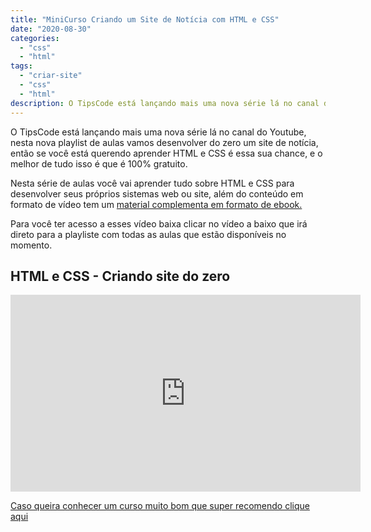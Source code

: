 ```yaml
---
title: "MiniCurso Criando um Site de Notícia com HTML e CSS"
date: "2020-08-30"
categories: 
  - "css"
  - "html"
tags: 
  - "criar-site"
  - "css"
  - "html"
description: O TipsCode está lançando mais uma nova série lá no canal do Youtube, nesta nova playlist de aulas vamos desenvolver do zero um site de notícia, então se você está querendo aprender HTML e CSS é essa sua chance, e o melhor de tudo isso é que é 100% gratuito.
---
```


O TipsCode está lançando mais uma nova série lá no canal do Youtube, nesta nova playlist de aulas vamos desenvolver do zero um site de notícia, então se você está querendo aprender HTML e CSS é essa sua chance, e o melhor de tudo isso é que é 100% gratuito.

Nesta série de aulas você vai aprender tudo sobre HTML e CSS para desenvolver seus próprios sistemas web ou site, além do conteúdo em formato de vídeo tem um [material complementa em formato de ebook.](/ebook-gratuito-html)

Para você ter acesso a esses vídeo baixa clicar no vídeo a baixo que irá direto para a playliste com todas as aulas que estão disponíveis no momento.

## HTML e CSS - Criando site do zero

<iframe width="560" height="315" src="https://www.youtube.com/embed/6qWmAMglFAA" frameborder="0" allow="accelerometer; autoplay; encrypted-media; gyroscope; picture-in-picture" allowfullscreen></iframe>

[Caso queira conhecer um curso muito bom que super recomendo clique aqui](/programador-fullstack-8-semanas)
